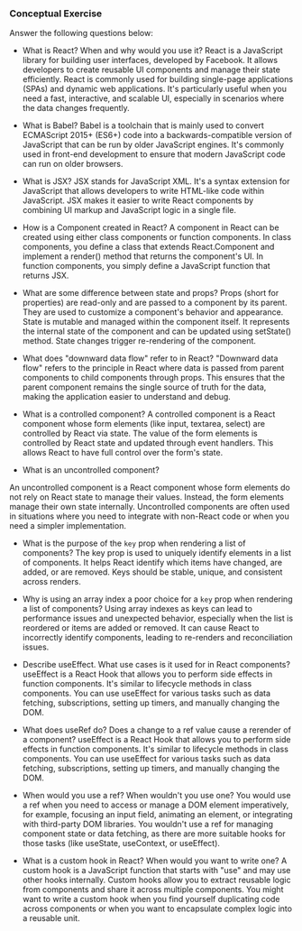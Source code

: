 ### Conceptual Exercise

Answer the following questions below:

- What is React? When and why would you use it?
React is a JavaScript library for building user interfaces, developed by Facebook. It allows developers to create reusable UI components and manage their state efficiently. React is commonly used for building single-page applications (SPAs) and dynamic web applications. It's particularly useful when you need a fast, interactive, and scalable UI, especially in scenarios where the data changes frequently.

- What is Babel?
Babel is a toolchain that is mainly used to convert ECMAScript 2015+ (ES6+) code into a backwards-compatible version of JavaScript that can be run by older JavaScript engines. It's commonly used in front-end development to ensure that modern JavaScript code can run on older browsers.

- What is JSX?
JSX stands for JavaScript XML. It's a syntax extension for JavaScript that allows developers to write HTML-like code within JavaScript. JSX makes it easier to write React components by combining UI markup and JavaScript logic in a single file.


- How is a Component created in React?
A component in React can be created using either class components or function components. In class components, you define a class that extends React.Component and implement a render() method that returns the component's UI. In function components, you simply define a JavaScript function that returns JSX.


- What are some difference between state and props?
Props (short for properties) are read-only and are passed to a component by its parent. They are used to customize a component's behavior and appearance.
State is mutable and managed within the component itself. It represents the internal state of the component and can be updated using setState() method. State changes trigger re-rendering of the component.


- What does "downward data flow" refer to in React?
"Downward data flow" refers to the principle in React where data is passed from parent components to child components through props. This ensures that the parent component remains the single source of truth for the data, making the application easier to understand and debug.

- What is a controlled component?
A controlled component is a React component whose form elements (like input, textarea, select) are controlled by React via state. The value of the form elements is controlled by React state and updated through event handlers. This allows React to have full control over the form's state.

- What is an uncontrolled component?

An uncontrolled component is a React component whose form elements do not rely on React state to manage their values. Instead, the form elements manage their own state internally. Uncontrolled components are often used in situations where you need to integrate with non-React code or when you need a simpler implementation.

- What is the purpose of the `key` prop when rendering a list of components?
The key prop is used to uniquely identify elements in a list of components. It helps React identify which items have changed, are added, or are removed. Keys should be stable, unique, and consistent across renders.

- Why is using an array index a poor choice for a `key` prop when rendering a list of components?
Using array indexes as keys can lead to performance issues and unexpected behavior, especially when the list is reordered or items are added or removed. It can cause React to incorrectly identify components, leading to re-renders and reconciliation issues.


- Describe useEffect.  What use cases is it used for in React components?
useEffect is a React Hook that allows you to perform side effects in function components. It's similar to lifecycle methods in class components. You can use useEffect for various tasks such as data fetching, subscriptions, setting up timers, and manually changing the DOM.

- What does useRef do?  Does a change to a ref value cause a rerender of a component?
useEffect is a React Hook that allows you to perform side effects in function components. It's similar to lifecycle methods in class components. You can use useEffect for various tasks such as data fetching, subscriptions, setting up timers, and manually changing the DOM.

- When would you use a ref? When wouldn't you use one?
You would use a ref when you need to access or manage a DOM element imperatively, for example, focusing an input field, animating an element, or integrating with third-party DOM libraries. You wouldn't use a ref for managing component state or data fetching, as there are more suitable hooks for those tasks (like useState, useContext, or useEffect).


- What is a custom hook in React? When would you want to write one?
A custom hook is a JavaScript function that starts with "use" and may use other hooks internally. Custom hooks allow you to extract reusable logic from components and share it across multiple components. You might want to write a custom hook when you find yourself duplicating code across components or when you want to encapsulate complex logic into a reusable unit.